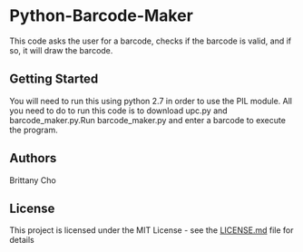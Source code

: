 # Python-Barcode-Maker
This code asks the user for a barcode, checks if the barcode is valid, and if so, it will draw the barcode.

## Getting Started

You will need to run this using python 2.7 in order to use the PIL module. All you need to do to run this code is to download upc.py and barcode_maker.py.Run barcode_maker.py and enter a barcode to execute the program.

## Authors

Brittany Cho

## License

This project is licensed under the MIT License - see the [LICENSE.md](LICENSE.md) file for details



